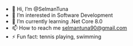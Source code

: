 - 👋 Hi, I’m @SelmanTuna
- 👀 I’m interested in Software Development
- 🌱 I’m currently learning .Net Core 8.0
- 📫 How to reach me selmantuna90@gmail.com
- ⚡ Fun fact: tennis playing, swimming

<!---
SelmanTuna/SelmanTuna is a ✨ special ✨ repository because its `README.md` (this file) appears on your GitHub profile.
You can click the Preview link to take a look at your changes.
--->

